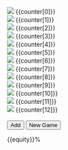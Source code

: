 <html>

<head> 
    <meta name = "viewport" content = "width = device-width">
    <meta charset="utf-8">
    <link rel="stylesheet" href="style.css">
    <script src="https://unpkg.com/vue"></script>
</head>
<body>
  <script src="vue.js"></script>
  <div id="my-vue-app">
     <div class="topCards" v-on:click="addCard">
        <div class="topCardsClass">
            <img id="AC" src="Cards/AC.jpg">
            <span>{{counter[0]}}</span>
        </div>
        <div class="topCardsClass">
            <img id="2C" src="Cards/2C.jpg">
            <span>{{counter[1]}}</span>
        </div>
        <div class="topCardsClass">
            <img id="3D" src="Cards/3D.jpg">
            <span>{{counter[2]}}</span>
        </div>
        <div class="topCardsClass">
            <img id="4S" src="Cards/4S.jpg">
            <span>{{counter[3]}}</span>
        </div>
        <div class="topCardsClass">
            <img id="5H" src="Cards/5H.jpg">
            <span>{{counter[4]}}</span>
        </div>
        <div class="topCardsClass">
            <img id="6C" src="Cards/6C.jpg">
            <span>{{counter[5]}}</span>
        </div>
        <div class="topCardsClass">
            <img id="7D" src="Cards/7D.jpg">
            <span>{{counter[6]}}</span>
        </div>
        <div class="topCardsClass">
            <img id="8S" src="Cards/8S.jpg">
            <span>{{counter[7]}}</span>
        </div>
        <div class="topCardsClass">
            <img id="9H" src="Cards/9H.jpg">
            <span>{{counter[8]}}</span>
        </div>
        <div class="topCardsClass">
            <img id="10C" src="Cards/10C.jpg">
            <span>{{counter[9]}}</span>
        </div>
        <div class="topCardsClass">
            <img id="JD" src="Cards/JD.jpg">
            <span>{{counter[10]}}</span>
        </div>
        <div class="topCardsClass">
            <img id="QS" src="Cards/QS.jpg">
            <span>{{counter[11]}}</span>
        </div>
        <div class="topCardsClass">
            <img id="KH" src="Cards/KH.jpg">
            <span>{{counter[12]}}</span>
        </div>  
      </div>
     <div id="yourCards" v-on:click="removeCard">
     	<img id="yc1">
     	<img id="yc2">
        <img id="yc3">
     </div>
     <div class="buttons">
        <button id="add" v-on:click="add">Add</button>
        <button id="newGame" v-on:click="newGame">New Game</button>
    </div>
    <div id="equity">
        <p>{{equity}}%</p>
    </div>
   </div>
</body>
</html>
